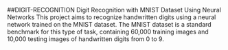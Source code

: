 ##DIGIT-RECOGNITION
Digit Recognition with MNIST Dataset Using Neural Networks This project aims to recognize handwritten digits using a neural network trained on the MNIST dataset. The MNIST dataset is a standard benchmark for this type of task, containing 60,000 training images and 10,000 testing images of handwritten digits from 0 to 9.
